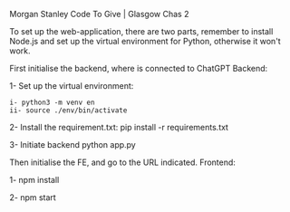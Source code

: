 Morgan Stanley Code To Give | Glasgow
Chas 2


To set up the web-application, there are two parts, remember to install Node.js and set up the virtual environment for Python, otherwise it won't work.


First initialise the backend, where is connected to ChatGPT
Backend:

1- Set up the virtual environment:

	i- python3 -m venv en
	ii- source ./env/bin/activate


2- Install the requirement.txt:
	pip install -r requirements.txt

3- Initiate backend
	python app.py



Then initialise the FE, and go to the URL indicated.
Frontend:

1-
	npm install

2-
	npm start


